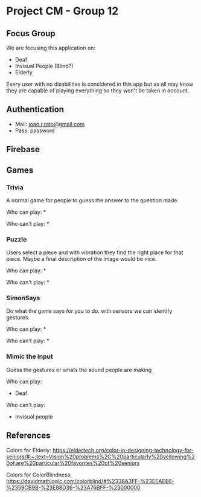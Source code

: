 # Project CM - Group 12

## Focus Group
We are focusing this application on:
* Deaf
* Invisual People (Blind?)
* Elderly

Every user with no disabilities is considered in this app but as all may know they are capable of playing everything so they won't be taken in account.

## Authentication
* Mail: joao.r.rato@gmail.com
* Pass: password

## Firebase

## Games
### Trivia
A normal game for people to guess the answer to the question made

Who can play:
 * 

Who can't play:
 * 

### Puzzle
Users select a piece and with vibration they find the right place for that piece. Maybe a final description of the image would be nice.

Who can play:
 * 

Who can't play:
 * 

### SimonSays
Do what the game says for you to do. with sensors we can identify gestures.

Who can play:
 * 

Who can't play:
 * 

### Mimic the input
Guess the gestures or whats the sound people are making

Who can play:
 * Deaf

Who can't play:
 * Invisual people
 
## References
Colors for Elderly: https://eldertech.org/color-in-designing-technology-for-seniors/#:~:text=Vision%20problems%2C%20particularly%20yellowing%20of,are%20particular%20favorites%20of%20seniors

Colors for ColorBlindness: https://davidmathlogic.com/colorblind/#%2338A3FF-%23EEAEE6-%2359CB9B-%23E88D36-%23A76BFF-%23000000
